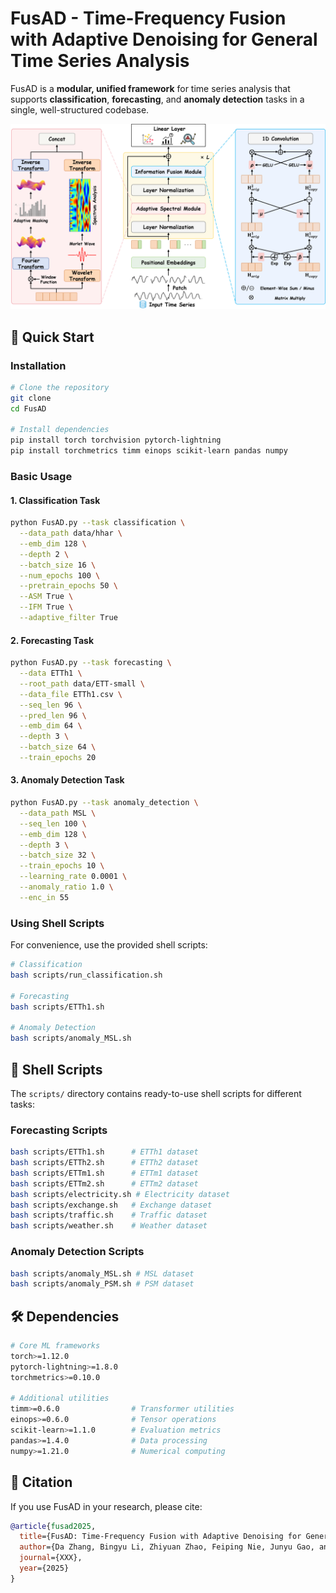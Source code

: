 # FusAD - Time-Frequency Fusion with Adaptive Denoising for General Time Series Analysis

FusAD is a **modular, unified framework** for time series analysis that supports **classification**, **forecasting**, and **anomaly detection** tasks in a single, well-structured codebase.

![FusAD Architecture](misc/structure.png)


## 🚀 Quick Start

### Installation

```bash
# Clone the repository
git clone
cd FusAD

# Install dependencies
pip install torch torchvision pytorch-lightning
pip install torchmetrics timm einops scikit-learn pandas numpy
```

### Basic Usage

#### 1. Classification Task

```bash
python FusAD.py --task classification \
  --data_path data/hhar \
  --emb_dim 128 \
  --depth 2 \
  --batch_size 16 \
  --num_epochs 100 \
  --pretrain_epochs 50 \
  --ASM True \
  --IFM True \
  --adaptive_filter True
```

#### 2. Forecasting Task

```bash
python FusAD.py --task forecasting \
  --data ETTh1 \
  --root_path data/ETT-small \
  --data_file ETTh1.csv \
  --seq_len 96 \
  --pred_len 96 \
  --emb_dim 64 \
  --depth 3 \
  --batch_size 64 \
  --train_epochs 20
```

#### 3. Anomaly Detection Task

```bash
python FusAD.py --task anomaly_detection \
  --data_path MSL \
  --seq_len 100 \
  --emb_dim 128 \
  --depth 3 \
  --batch_size 32 \
  --train_epochs 10 \
  --learning_rate 0.0001 \
  --anomaly_ratio 1.0 \
  --enc_in 55
```

### Using Shell Scripts

For convenience, use the provided shell scripts:

```bash
# Classification
bash scripts/run_classification.sh

# Forecasting 
bash scripts/ETTh1.sh

# Anomaly Detection
bash scripts/anomaly_MSL.sh
```


## 📜 Shell Scripts

The `scripts/` directory contains ready-to-use shell scripts for different tasks:

### Forecasting Scripts
```bash
bash scripts/ETTh1.sh      # ETTh1 dataset
bash scripts/ETTh2.sh      # ETTh2 dataset  
bash scripts/ETTm1.sh      # ETTm1 dataset
bash scripts/ETTm2.sh      # ETTm2 dataset
bash scripts/electricity.sh # Electricity dataset
bash scripts/exchange.sh   # Exchange dataset
bash scripts/traffic.sh    # Traffic dataset
bash scripts/weather.sh    # Weather dataset
```

### Anomaly Detection Scripts
```bash
bash scripts/anomaly_MSL.sh # MSL dataset
bash scripts/anomaly_PSM.sh # PSM dataset
```



## 🛠️ Dependencies

```bash
# Core ML frameworks
torch>=1.12.0
pytorch-lightning>=1.8.0
torchmetrics>=0.10.0

# Additional utilities
timm>=0.6.0                # Transformer utilities
einops>=0.6.0              # Tensor operations
scikit-learn>=1.1.0        # Evaluation metrics
pandas>=1.4.0              # Data processing
numpy>=1.21.0              # Numerical computing
```

## 📄 Citation

If you use FusAD in your research, please cite:

```bibtex
@article{fusad2025,
  title={FusAD: Time-Frequency Fusion with Adaptive Denoising for General Time Series Analysis},
  author={Da Zhang, Bingyu Li, Zhiyuan Zhao, Feiping Nie, Junyu Gao, and Xuelong Li},
  journal={XXX},
  year={2025}
}
```


